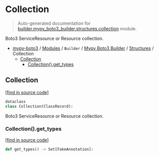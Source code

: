 # Collection

> Auto-generated documentation for [builder.mypy_boto3_builder.structures.collection](https://github.com/vemel/mypy_boto3/blob/master/builder/mypy_boto3_builder/structures/collection.py) module.

Boto3 ServiceResource or Resource collection.

- [mypy-boto3](../../../README.md#mypy_boto3) / [Modules](../../../MODULES.md#mypy-boto3-modules) / `Builder` / [Mypy Boto3 Builder](../index.md#mypy-boto3-builder) / [Structures](index.md#structures) / Collection
    - [Collection](#collection)
        - [Collection().get_types](#collectionget_types)

## Collection

[[find in source code]](https://github.com/vemel/mypy_boto3/blob/master/builder/mypy_boto3_builder/structures/collection.py#L13)

```python
dataclass
class Collection(ClassRecord):
```

Boto3 ServiceResource or Resource collection.

### Collection().get_types

[[find in source code]](https://github.com/vemel/mypy_boto3/blob/master/builder/mypy_boto3_builder/structures/collection.py#L29)

```python
def get_types() -> Set[FakeAnnotation]:
```
